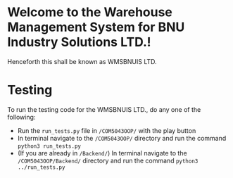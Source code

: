 # Welcome to the Warehouse Management System for BNU Industry Solutions LTD.!
Henceforth this shall be known as WMSBNUIS LTD.

# Testing
To run the testing code for the WMSBNUIS LTD., do any one of the following:
- Run the `run_tests.py` file in `/COM5043OOP/` with the play button
- In terminal navigate to the `/COM5043OOP/` directory and run the command `python3 run_tests.py`
- (If you are already in `/Backend/`) In terminal navigate to the `/COM5043OOP/Backend/` directory and run the command `python3 ../run_tests.py`
